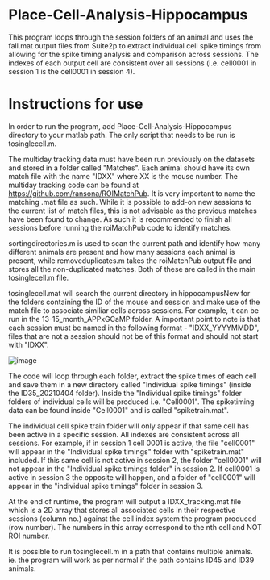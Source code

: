 # Place-Cell-Analysis-Hippocampus
This program loops through the session folders of an animal and uses the fall.mat output files from Suite2p to extract individual cell spike timings from allowing for the spike timing analysis and comparison across sessions. The indexes of each output cell are consistent over all sessions (i.e. cell0001 in session 1 is the cell0001 in session 4).

# Instructions for use
In order to run the program, add Place-Cell-Analysis-Hippocampus directory to your matlab path. The only script that needs to be run is tosinglecell.m.

The multiday tracking data must have been run previously on the datasets and stored in a folder called "Matches". Each animal should have its own match file with the name "IDXX" where XX is the mouse number. The multiday tracking code can be found at https://github.com/ransona/ROIMatchPub. It is very important to name the matching .mat file as such. While it is possible to add-on new sessions to the current list of match files, this is not advisable as the previous matches have been found to change. As such it is recommended to finish all sessions before running the roiMatchPub code to identify matches.

sortingdirectories.m is used to scan the current path and identify how many different animals are present and how many sessions each animal is present, while removeduplicates.m takes the roiMatchPub output file and stores all the non-duplicated matches. Both of these are called in the main tosinglecell.m file. 

tosinglecell.mat will search the current directory in hippocampusNew for the folders containing the ID of the mouse and session and make use of the match file to associate similiar cells across sessions. For example, it can be run in the 13-15_month_APPxGCaMP folder. A important point to note is that each session must be named in the following format - "IDXX_YYYYMMDD", files that are not a session should not be of this format and should not start with "IDXX".

![image](https://user-images.githubusercontent.com/70510030/126143710-aed28dad-0a38-4a25-aac4-52fa6440d65f.png)

The code will loop through each folder, extract the spike times of each cell and save them in a new directory called "Individual spike timings" (inside the ID35_20210404 folder). Inside the "Individual spike timings" folder folders of individual cells will be produced i.e. "Cell0001". The spiketiming data can be found inside "Cell0001" and is called "spiketrain.mat". 

The individual cell spike train folder will only appear if that same cell has been active in a specific session. All indexes are consistent across all sessions. For example, if in session 1 cell 0001 is active, the file "cell0001" will appear in the "Individual spike timings" folder with "spiketrain.mat" included. If this same cell is not active in session 2, the folder "cell0001" will not appear in  the "Individual spike timings folder" in session 2. If cell0001 is active in session 3 the opposite will happen, and a folder of "cell0001" will appear in the "individual spike timings" folder in session 3.

At the end of runtime, the program will output a IDXX_tracking.mat file which is a 2D array that stores all associated cells in their respective sessions (column no.) against the cell index system the program produced (row number). The numbers in this array correspond to the nth cell and NOT ROI number.

It is possible to run tosinglecell.m in a path that contains multiple animals. ie. the program will work as per normal if the path contains ID45 and ID39 animals.



